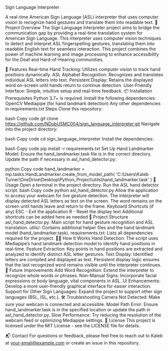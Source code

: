 Sign Language Interpreter

A real-time American Sign Language (ASL) interpreter that uses computer vision to recognize hand gestures and translate them into readable text.
📌 Project Overview
The Sign Language Interpreter project aims to bridge the communication gap by providing a real-time translation system for American Sign Language. This interpreter uses computer vision techniques to detect and interpret ASL fingerspelling gestures, translating them into readable English text for seamless interaction. This project combines the power of machine learning and image processing to enhance accessibility for the Deaf and Hard-of-Hearing communities.

🎯 Features
Real-time Hand Tracking: Utilizes computer vision to track hand positions dynamically.
ASL Alphabet Recognition: Recognizes and translates individual ASL letters into text.
Persistent Display: Retains the displayed word on-screen until hands return to continue detection.
User-Friendly Interface: Simple, intuitive setup and real-time feedback.
📦 Installation
Prerequisites
Python 3.7+ is required.
Install the following dependencies:
OpenCV
Mediapipe (for hand landmark detection)
Any other dependencies in requirements.txt
Steps
Clone this repository:

bash
Copy code
git clone https://github.com/NDubUSMC004/sign_language_interpreter.git
Navigate into the project directory:

bash
Copy code
cd sign_language_interpreter
Install the dependencies:

bash
Copy code
pip install -r requirements.txt
Set Up Hand Landmarker Model: Ensure the hand_landmarker.task file is in the correct directory. Update the path if necessary in asl_hand_detector.py:

python
Copy code
hand_landmarker = mp.tasks.HandLandmarker.create_from_model_path(
    'C:\\Users\\Kaleb Turner\\OneDrive\\Desktop\\Python_Project\\utils\\hand_landmarker.task'
)
🚀 Usage
Open a terminal in the project directory.
Run the ASL hand detector script:
bash
Copy code
python asl_hand_detector.py
Allow the application to access your webcam for live gesture detection.
The interpreter will display detected ASL letters as text on the screen. The word remains on the screen until hands leave and return to the frame.
Keyboard Shortcuts (if any)
ESC - Exit the application
R - Reset the display text
Additional shortcuts can be added here as needed
📂 Project Structure
asl_hand_detector.py: Main script for hand gesture recognition and ASL translation.
utils/: Contains additional helper files and the hand landmark model (hand_landmarker.task).
requirements.txt: Lists all dependencies required for the project.
👷‍♂️ How It Works
Hand Detection: The script uses Mediapipe’s hand landmark detection model to identify hand positions in real-time.
Feature Extraction: Key points in hand positions are extracted and analyzed to identify distinct ASL letter gestures.
Text Display: Identified letters are compiled and displayed as text. Persistent display logic ensures that the last recognized word remains visible until the interpreter continues.
🔨 Future Improvements
Add Word Recognition: Extend the interpreter to recognize whole words or phrases.
Non-Manual Signs: Incorporate facial expressions or body language, vital components in ASL.
UI Enhancements: Develop a more user-friendly graphical interface for easier interaction.
Support for Other Sign Languages: Expand the project to support other sign languages (BSL, ISL, etc.).
🛠 Troubleshooting
Camera Not Detected: Make sure your webcam is connected and accessible.
Model Path Error: Ensure hand_landmarker.task is in the specified location or update the path in asl_hand_detector.py.
Slow Performance: Try reducing the resolution of the webcam feed or optimizing Mediapipe settings.
📄 License
This project is licensed under the MIT License - see the LICENSE file for details.

📬 Contact
For questions or feedback, please feel free to reach out to Kaleb at your-email@example.com or create an issue in this repository.
